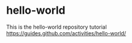 # hello-world
This is the hello-world repository tutorial https://guides.github.com/activities/hello-world/
